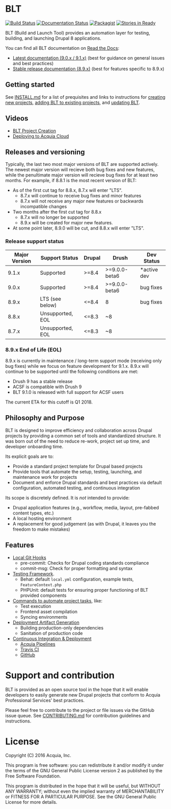 # BLT

[![Build Status](https://travis-ci.org/acquia/blt.svg?branch=8.x)](https://travis-ci.org/acquia/blt) [![Documentation Status](https://readthedocs.org/projects/blt/badge/?version=8.x)](http://blt.readthedocs.io/en/8.x/?badge=8.x) [![Packagist](https://img.shields.io/packagist/v/acquia/blt.svg)](https://packagist.org/packages/acquia/blt) [![Stories in Ready](https://badge.waffle.io/acquia/blt.png?label=ready&title=Ready)](http://waffle.io/acquia/blt)

BLT (Build and Launch Tool) provides an automation layer for testing, building, and launching Drupal 8 applications.

You can find all BLT documentation on [Read the Docs](http://blt.readthedocs.io):

* [Latest documentation (9.0.x / 9.1.x)](http://blt.readthedocs.io/en/latest/) (best for guidance on general issues and best practices)
* [Stable release documentation (8.9.x)](http://blt.readthedocs.io/en/stable/) (best for features specific to 8.9.x)

## Getting started

See [INSTALL.md](INSTALL.md) for a list of prequisites and links to instructions for [creating new projects](https://github.com/acquia/blt/blob/8.x/readme/creating-new-project.md), [adding BLT to existing projects](https://github.com/acquia/blt/blob/8.x/readme/adding-to-project.md), and [updating BLT](https://github.com/acquia/blt/blob/8.x/readme/updating-blt.md).

## Videos

* [BLT Project Creation](https://www.youtube.com/watch?v=KBwS0fsmXRs)
* [Deploying to Acquia Cloud](https://www.youtube.com/watch?v=jjnPMvZ2x-c)

## Releases and versioning

Typically, the last two most major versions of BLT are supported actively. The newest major version will recieve both bug fixes and new features, while the penultimate major version will recieve bug fixes for at least two months. For example, if 8.8.1 is the most recent version of BLT:

* As of the first cut tag for 8.8.x, 8.7.x will enter "LTS".
    * 8.7.x will continue to receive bug fixes and minor features
    * 8.7.x will not receive any major new features or backwards incompatible changes
* Two months after the first cut tag for 8.8.x
    * 8.7.x will no longer be supported
    * 8.9.x will be created for major new features.
* At some point later, 8.9.0 will be cut, and 8.8.x will enter "LTS".

### Release support status

| Major Version | Support Status              | Drupal | Drush          | Dev Status   |
|---------------|-----------------------------|--------|----------------|--------------|
| 9.1.x         | Supported                   | >=8.4  | >=9.0.0-beta6  | \*active dev |
| 9.0.x         | Supported                   | >=8.4  | >=9.0.0-beta6  | bug fixes    |
| 8.9.x         | LTS (see below)             | <=8.4  | 8              | bug fixes    |
| 8.8.x         | Unsupported, EOL            | <=8.3  | ~8             |              |
| 8.7.x         | Unsupported, EOL            | <=8.3  | ~8             |              |

### 8.9.x End of Life (EOL)

8.9.x is currently in maintenance / long-term support mode (receiving only bug fixes) while we focus on feature development for 9.1.x. 8.9.x will continue to be supported until the following conditions are met:

* Drush 9 has a stable release
* ACSF is compatible with Drush 9
* BLT 9.1.0 is released with full support for ACSF users

The current ETA for this cutoff is Q1 2018.

## Philosophy and Purpose

BLT is designed to improve efficiency and collaboration across Drupal projects by providing a common set of tools and standardized structure. It was born out of the need to reduce re-work, project set up time, and developer onboarding time.

Its explicit goals are to:

* Provide a standard project template for Drupal based projects
* Provide tools that automate the setup, testing, launching, and maintenance work for projects
* Document and enforce Drupal standards and best practices via default configuration, automated testing, and continuous integration

Its scope is discretely defined. It is *not* intended to provide:

* Drupal application features (e.g., workflow, media, layout, pre-fabbed content types, etc.)
* A local hosting environment
* A replacement for good judgement (as with Drupal, it leaves you the freedom to make mistakes)

## Features

* [Local Git Hooks](scripts/git-hooks)
    * pre-commit: Checks for Drupal coding standards compliance
    * commit-msg: Check for proper formatting and syntax
* [Testing Framework](template/tests).
    * Behat: default `local.yml` configuration, example tests, `FeatureContext.php`
    * PHPUnit: default tests for ensuring proper functioning of BLT provided components
* [Commands to automate project tasks](readme/project-tasks.md), like:
    * Test execution
    * Frontend asset compilation
    * Syncing environments
* [Deployment Artifact Generation](readme/deploy.md)
    * Building production-only dependencies
    * Sanitation of production code
* [Continuous Integration & Deployment](readme/ci.md)
    * [Acquia Pipelines](https://dev.acquia.com/request-invite-acquia-pipelines)
    * [Travis CI](https://travis-ci.com)
    * [GitHub](https://github.com)

# Support and contribution

BLT is provided as an open source tool in the hope that it will enable developers to easily generate new Drupal projects that conform to Acquia Professional Services' best practices.

Please feel free to contribute to the project or file issues via the GitHub issue queue. See [CONTRIBUTING.md](CONTRIBUTING.md) for contribution guidelines and instructions.

# License

Copyright (C) 2016 Acquia, Inc.

This program is free software: you can redistribute it and/or modify it under the terms of the GNU General Public License version 2 as published by the Free Software Foundation.

This program is distributed in the hope that it will be useful, but WITHOUT ANY WARRANTY; without even the implied warranty of MERCHANTABILITY or FITNESS FOR A PARTICULAR PURPOSE.  See the GNU General Public License for more details.
